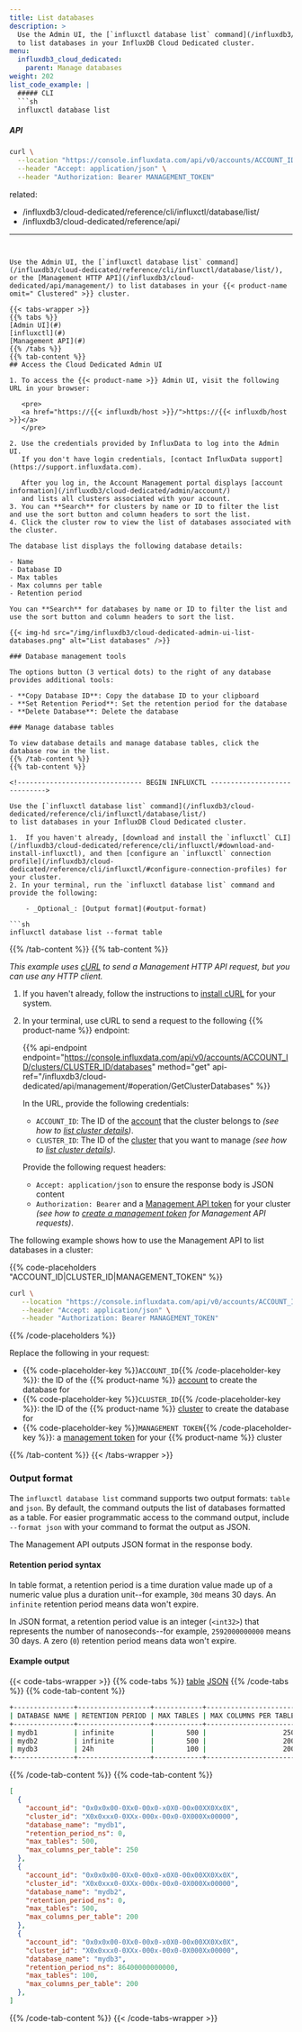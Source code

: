 ```yaml
---
title: List databases
description: >
  Use the Admin UI, the [`influxctl database list` command](/influxdb3/cloud-dedicated/reference/cli/influxctl/database/list/), or the [Management HTTP API](/influxdb3/cloud-dedicated/api/management/)
  to list databases in your InfluxDB Cloud Dedicated cluster.
menu:
  influxdb3_cloud_dedicated:
    parent: Manage databases
weight: 202
list_code_example: |
  ##### CLI
  ```sh
  influxctl database list
  ```

  ##### API
  ```sh
  curl \
    --location "https://console.influxdata.com/api/v0/accounts/ACCOUNT_ID/clusters/CLUSTER_ID/databases" \
    --header "Accept: application/json" \
    --header "Authorization: Bearer MANAGEMENT_TOKEN"
  ```
related:
  - /influxdb3/cloud-dedicated/reference/cli/influxctl/database/list/
  - /influxdb3/cloud-dedicated/reference/api/
---
```


Use the Admin UI, the [`influxctl database list` command](/influxdb3/cloud-dedicated/reference/cli/influxctl/database/list/),
or the [Management HTTP API](/influxdb3/cloud-dedicated/api/management/) to list databases in your {{< product-name omit=" Clustered" >}} cluster.

{{< tabs-wrapper >}}
{{% tabs %}}
[Admin UI](#)
[influxctl](#)
[Management API](#)
{{% /tabs %}}
{{% tab-content %}}
## Access the Cloud Dedicated Admin UI

1. To access the {{< product-name >}} Admin UI, visit the following URL in your browser:

   <pre>
   <a href="https://{{< influxdb/host >}}/">https://{{< influxdb/host >}}</a>
   </pre>

2. Use the credentials provided by InfluxData to log into the Admin UI.
   If you don't have login credentials, [contact InfluxData support](https://support.influxdata.com).

   After you log in, the Account Management portal displays [account information](/influxdb3/cloud-dedicated/admin/account/)
   and lists all clusters associated with your account.
3. You can **Search** for clusters by name or ID to filter the list and use the sort button and column headers to sort the list. 
4. Click the cluster row to view the list of databases associated with the cluster.

The database list displays the following database details:

- Name
- Database ID
- Max tables
- Max columns per table
- Retention period

You can **Search** for databases by name or ID to filter the list and use the sort button and column headers to sort the list. 

{{< img-hd src="/img/influxdb3/cloud-dedicated-admin-ui-list-databases.png" alt="List databases" />}} 

### Database management tools

The options button (3 vertical dots) to the right of any database provides additional tools:

- **Copy Database ID**: Copy the database ID to your clipboard
- **Set Retention Period**: Set the retention period for the database
- **Delete Database**: Delete the database

### Manage database tables 

To view database details and manage database tables, click the database row in the list.
{{% /tab-content %}}
{{% tab-content %}}

<!------------------------------- BEGIN INFLUXCTL ----------------------------->

Use the [`influxctl database list` command](/influxdb3/cloud-dedicated/reference/cli/influxctl/database/list/)
to list databases in your InfluxDB Cloud Dedicated cluster.

1.  If you haven't already, [download and install the `influxctl` CLI](/influxdb3/cloud-dedicated/reference/cli/influxctl/#download-and-install-influxctl), and then [configure an `influxctl` connection profile](/influxdb3/cloud-dedicated/reference/cli/influxctl/#configure-connection-profiles) for your cluster.
2. In your terminal, run the `influxctl database list` command and provide the following:

    - _Optional_: [Output format](#output-format)

```sh
influxctl database list --format table
```

<!-------------------------------- END INFLUXCTL ------------------------------>
{{% /tab-content %}}
{{% tab-content %}}
<!------------------------------- BEGIN cURL ---------------------------------->
_This example uses [cURL](https://curl.se/) to send a Management HTTP API request, but you can use any HTTP client._

1. If you haven't already, follow the instructions to [install cURL](https://everything.curl.dev/install/index.html) for your system.
2. In your terminal, use cURL to send a request to the following {{% product-name %}} endpoint:

   {{% api-endpoint endpoint="https://console.influxdata.com/api/v0/accounts/ACCOUNT_ID/clusters/CLUSTER_ID/databases" method="get" api-ref="/influxdb3/cloud-dedicated/api/management/#operation/GetClusterDatabases" %}}

   In the URL, provide the following credentials:
   - `ACCOUNT_ID`: The ID of the [account](/influxdb3/cloud-dedicated/get-started/setup/#request-an-influxdb-cloud-dedicated-cluster) that the cluster belongs to _(see how to [list cluster details](/influxdb3/cloud-dedicated/admin/clusters/list/#detailed-output-in-json))_.
   - `CLUSTER_ID`: The ID of the [cluster](/influxdb3/cloud-dedicated/get-started/setup/#request-an-influxdb-cloud-dedicated-cluster) that you want to manage _(see how to [list cluster details](/influxdb3/cloud-dedicated/admin/clusters/list/#detailed-output-in-json))_.

   Provide the following request headers:

   - `Accept: application/json` to ensure the response body is JSON content
   - `Authorization: Bearer` and a [Management API token](/influxdb3/cloud-dedicated/admin/tokens/management/) for your cluster _(see how to [create a management token](/influxdb3/cloud-dedicated/admin/tokens/management/) for Management API requests)_.

 The following example shows how to use the Management API to list databases in a cluster:

{{% code-placeholders "ACCOUNT_ID|CLUSTER_ID|MANAGEMENT_TOKEN" %}}

```sh
curl \
   --location "https://console.influxdata.com/api/v0/accounts/ACCOUNT_ID/clusters/CLUSTER_ID/databases" \
   --header "Accept: application/json" \
   --header "Authorization: Bearer MANAGEMENT_TOKEN"
```

{{% /code-placeholders %}}

Replace the following in your request:

- {{% code-placeholder-key %}}`ACCOUNT_ID`{{% /code-placeholder-key %}}: the ID of the {{% product-name %}} [account](/influxdb3/cloud-dedicated/get-started/setup/#request-an-influxdb-cloud-dedicated-cluster) to create the database for
- {{% code-placeholder-key %}}`CLUSTER_ID`{{% /code-placeholder-key %}}: the ID of the {{% product-name %}} [cluster](/influxdb3/cloud-dedicated/get-started/setup/#request-an-influxdb-cloud-dedicated-cluster) to create the database for
- {{% code-placeholder-key %}}`MANAGEMENT TOKEN`{{% /code-placeholder-key %}}: a [management token](/influxdb3/cloud-dedicated/admin/tokens/management/) for your {{% product-name %}} cluster
<!------------------------------- END cURL ------------------------------------>
{{% /tab-content %}}
{{< /tabs-wrapper >}}

### Output format

The `influxctl database list` command supports two output formats: `table` and `json`.
By default, the command outputs the list of databases formatted as a table.
For easier programmatic access to the command output, include `--format json`
with your command to format the output as JSON.

The Management API outputs JSON format in the response body.

#### Retention period syntax

In table format, a retention period is a time duration value made up of a numeric value
plus a duration unit--for example, `30d` means 30 days.
An `infinite` retention period means data won't expire.

In JSON format, a retention period value is an integer (`<int32>`) that represents the number of nanoseconds--for example, `2592000000000` means 30 days.
A zero (`0`) retention period means data won't expire.

#### Example output

{{< code-tabs-wrapper >}}
{{% code-tabs %}}
[table](#)
[JSON](#)
{{% /code-tabs %}}
{{% code-tab-content %}}

```sh
+---------------+------------------+------------+-----------------------+
| DATABASE NAME | RETENTION PERIOD | MAX TABLES | MAX COLUMNS PER TABLE |
+---------------+------------------+------------+-----------------------+
| mydb1         | infinite         |        500 |                   250 |
| mydb2         | infinite         |        500 |                   200 |
| mydb3         | 24h              |        100 |                   200 |
+---------------+------------------+------------+-----------------------+
```

{{% /code-tab-content %}}
{{% code-tab-content %}}

```json
[
  {
    "account_id": "0x0x0x00-0Xx0-00x0-x0X0-00x00XX0Xx0X",
    "cluster_id": "X0x0xxx0-0XXx-000x-00x0-0X000Xx00000",
    "database_name": "mydb1",
    "retention_period_ns": 0,
    "max_tables": 500,
    "max_columns_per_table": 250
  },
  {
    "account_id": "0x0x0x00-0Xx0-00x0-x0X0-00x00XX0Xx0X",
    "cluster_id": "X0x0xxx0-0XXx-000x-00x0-0X000Xx00000",
    "database_name": "mydb2",
    "retention_period_ns": 0,
    "max_tables": 500,
    "max_columns_per_table": 200
  },
  {
    "account_id": "0x0x0x00-0Xx0-00x0-x0X0-00x00XX0Xx0X",
    "cluster_id": "X0x0xxx0-0XXx-000x-00x0-0X000Xx00000",
    "database_name": "mydb3",
    "retention_period_ns": 86400000000000,
    "max_tables": 100,
    "max_columns_per_table": 200
  },
]
```

{{% /code-tab-content %}}
{{< /code-tabs-wrapper >}}
